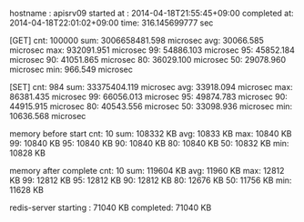 hostname    : apisrv09
started at  : 2014-04-18T21:55:45+09:00
completed at: 2014-04-18T22:01:02+09:00
time: 316.145699777 sec

[GET]
cnt: 100000
sum: 3006658481.598 microsec
avg: 30066.585 microsec
max: 932091.951 microsec
 99: 54886.103 microsec
 95: 45852.184 microsec
 90: 41051.865 microsec
 80: 36029.100 microsec
 50: 29078.960 microsec
min:   966.549 microsec

[SET]
cnt: 984
sum: 33375404.119 microsec
avg: 33918.094 microsec
max: 86381.435 microsec
 99: 66056.013 microsec
 95: 49874.783 microsec
 90: 44915.915 microsec
 80: 40543.556 microsec
 50: 33098.936 microsec
min: 10636.568 microsec

memory before start
cnt: 10
sum: 108332 KB
avg: 10833 KB
max: 10840 KB
 99: 10840 KB
 95: 10840 KB
 90: 10840 KB
 80: 10840 KB
 50: 10832 KB
min: 10828 KB

memory after complete
cnt: 10
sum: 119604 KB
avg: 11960 KB
max: 12812 KB
 99: 12812 KB
 95: 12812 KB
 90: 12812 KB
 80: 12676 KB
 50: 11756 KB
min: 11628 KB

redis-server
starting : 71040 KB
completed: 71040 KB
